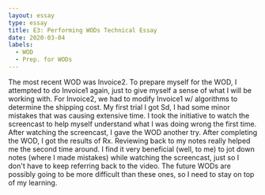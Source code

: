 ```yaml
---
layout: essay
type: essay
title: E3: Performing WODs Technical Essay
date: 2020-03-04
labels:
  - WOD
  - Prep. for WODs
---
```


The most recent WOD was Invoice2. To prepare myself for the WOD, I attempted to do Invoice1 again, just to give myself a sense of what I will be working with. For Invoice2, we had to modify Invoice1 w/ algorithms to determine the shipping cost. My first trial I got Sd, I had some minor mistakes that was causing extensive time. I took the initiative to watch the screencast to help myself understand what I was doing wrong the first time. After watching the screencast, I gave the WOD another try.
After completing the WOD, I got the results of Rx.  Reviewing back to my notes really helped me the second time around. I find it very beneficial (well, to me) to jot down notes (where I made mistakes) while watching the screencast, just so I don't have to keep referring back to the video. The future WODs are possibly going to be more difficult than these ones, so I need to stay on top of my learning. 
